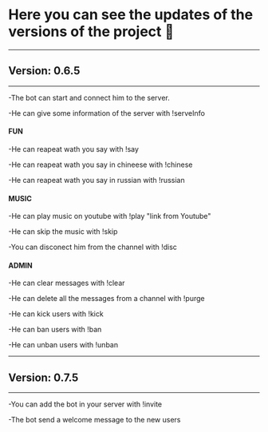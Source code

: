 # Here you can see the updates of the versions of the project 🙂
---
## Version: 0.6.5
---
-The bot can start and connect him to the server. 

-He can give some information of the server with !serveInfo

#### FUN

-He can reapeat wath you say with !say 

-He can reapeat wath you say in chineese with  !chinese

-He can reapeat wath you say in russian with  !russian

#### MUSIC

-He can play music on youtube  with !play "link from Youtube"

-He can skip the music with !skip

-You can disconect him from the channel with !disc

#### ADMIN

-He can clear messages with !clear

-He can delete all the messages from a channel with !purge

-He can kick users with !kick

-He can ban users with !ban

-He can unban users with !unban

---
## Version: 0.7.5
---

-You can add the bot in your server with !invite

-The bot send a welcome message to the new users
